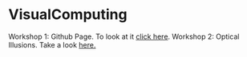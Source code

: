 # VisualComputing

Workshop 1: Github Page. To look at it [click here](https://ivdgonzalezco.github.io).
Workshop 2: Optical Illusions. Take a look [here.](https://github.com/ivdgonzalezco/VisualComputing/t1)
